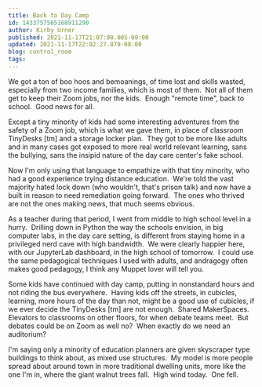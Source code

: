```yaml
---
title: Back to Day Camp
id: 1433757565168911290
author: Kirby Urner
published: 2021-11-17T21:07:00.005-08:00
updated: 2021-11-17T22:02:27.879-08:00
blog: control_room
tags: 
---
```


We got a ton of boo hoos and bemoanings, of time lost and skills wasted, especially from two income families, which is most of them.  Not all of them get to keep their Zoom jobs, nor the kids.  Enough "remote time", back to school.  Good news for all.

Except a tiny minority of kids had some interesting adventures from the safety of a Zoom job, which is what we gave them, in place of classroom TinyDesks [tm] and a storage locker plan.  They got to be more like adults and in many cases got exposed to more real world relevant learning, sans the bullying, sans the insipid nature of the day care center's fake school.

Now I'm only using that language to empathize with that tiny minority, who had a good experience trying distance education.  We're told the vast majority hated lock down (who wouldn't, that's prison talk) and now have a built in reason to need remediation going forward.  The ones who thrived are not the ones making news, that much seems obvious.

As a teacher during that period, I went from middle to high school level in a hurry.  Drilling down in Python the way the schools envision, in big computer labs, in the day care setting, is different from staying home in a privileged nerd cave with high bandwidth.  We were clearly happier here, with our JupyterLab dashboard, in the high school of tomorrow.  I could use the same pedagogical techniques I used with adults, and andragogy often makes good pedagogy, I think any Muppet lover will tell you.

Some kids have continued with day camp, putting in nonstandard hours and not riding the bus everywhere.  Having kids off the streets, in cubicles, learning, more hours of the day than not, might be a good use of cubicles, if we ever decide the TinyDesks [tm] are not enough.  Shared MakerSpaces.  Elevators to classrooms on other floors, for when debate teams meet.  But debates could be on Zoom as well no?  When exactly do we need an auditorium?

I'm saying only a minority of education planners are given skyscraper type buildings to think about, as mixed use structures.  My model is more people spread about around town in more traditional dwelling units, more like the one I'm in, where the giant walnut trees fall.  High wind today.  One fell.

[](https://www.flickr.com/photos/kirbyurner/51688096653/in/dateposted-public/)
